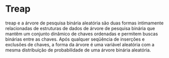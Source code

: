 # Treap
treap e a árvore de pesquisa binária aleatória são duas formas intimamente relacionadas de estruturas de dados de árvore de pesquisa binária que mantêm um conjunto dinâmico de chaves ordenadas e permitem buscas binárias entre as chaves. Após qualquer seqüência de inserções e exclusões de chaves, a forma da árvore é uma variável aleatória com a mesma distribuição de probabilidade de uma árvore binária aleatória.
